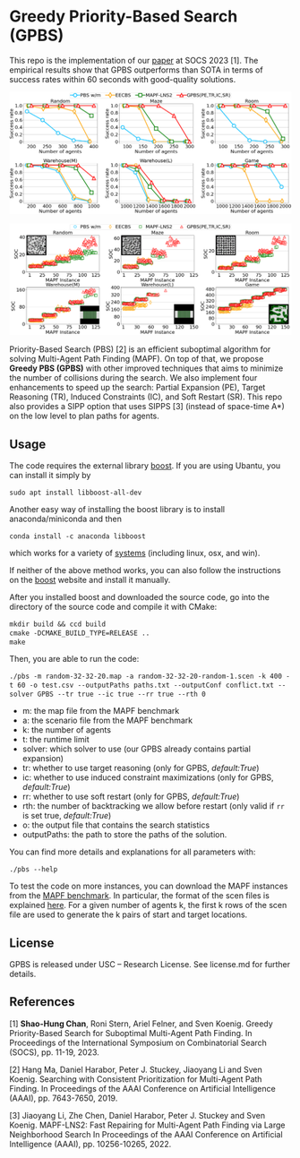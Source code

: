 # Greedy Priority-Based Search (GPBS)
This repo is the implementation of our [paper](https://ojs.aaai.org/index.php/SOCS/article/view/27278) at SOCS 2023 [1].
The empirical results show that GPBS outperforms than SOTA in terms of success rates within 60 seconds with good-quality solutions.

![succ](images/succ_sota.png)

![soc](images/soc_sota.png)

Priority-Based Search (PBS) [2] is an efficient suboptimal algorithm for solving Multi-Agent Path Finding (MAPF).
On top of that, we propose **Greedy PBS (GPBS)** with other improved techniques that aims to minimize the number of collisions during the search. We also implement four enhancements to speed up the search: Partial Expansion (PE), Target Reasoning (TR), Induced Constraints (IC), and Soft Restart (SR).
This repo also provides a SIPP option that uses SIPPS [3] (instead of space-time A*) on the low level to plan paths for agents.

## Usage
The code requires the external library [boost](https://www.boost.org/).
If you are using Ubantu, you can install it simply by
```shell script
sudo apt install libboost-all-dev
``` 
Another easy way of installing the boost library is to install anaconda/miniconda and then
```shell script
conda install -c anaconda libboost
```
which works for a variety of [systems](https://anaconda.org/anaconda/libboost)
(including linux, osx, and win).

If neither of the above method works, you can also follow the instructions
on the [boost](https://www.boost.org/) website and install it manually.


After you installed boost and downloaded the source code, go into the directory of the source code and compile it with CMake:
```shell script
mkdir build && ccd build
cmake -DCMAKE_BUILD_TYPE=RELEASE ..
make
```

Then, you are able to run the code:
```shell script
./pbs -m random-32-32-20.map -a random-32-32-20-random-1.scen -k 400 -t 60 -o test.csv --outputPaths paths.txt --outputConf conflict.txt --solver GPBS --tr true --ic true --rr true --rth 0
```

- m: the map file from the MAPF benchmark
- a: the scenario file from the MAPF benchmark
- k: the number of agents
- t: the runtime limit
- solver: which solver to use (our GPBS already contains partial expansion)
- tr: whether to use target reasoning (only for GPBS, *default:True*)
- ic: whether to use induced constraint maximizations (only for GPBS, *default:True*)
- rr: whether to use soft restart (only for GPBS, *default:True*)
- rth: the number of backtracking we allow before restart (only valid if `rr` is set true, *default:True*)
- o: the output file that contains the search statistics
- outputPaths: the path to store the paths of the solution.

You can find more details and explanations for all parameters with:
```shell script
./pbs --help
```

To test the code on more instances,
you can download the MAPF instances from the [MAPF benchmark](https://movingai.com/benchmarks/mapf/index.html).
In particular, the format of the scen files is explained [here](https://movingai.com/benchmarks/formats.html).
For a given number of agents k, the first k rows of the scen file are used to generate the k pairs of start and target locations.

## License
GPBS is released under USC – Research License. See license.md for further details.
 
## References
[1] **Shao-Hung Chan**, Roni Stern, Ariel Felner, and Sven Koenig.
Greedy Priority-Based Search for Suboptimal Multi-Agent Path Finding.
In Proceedings of the International Symposium on Combinatorial Search (SOCS), pp. 11-19, 2023.

[2] Hang Ma, Daniel Harabor, Peter J. Stuckey, Jiaoyang Li and Sven Koenig. 
Searching with Consistent Prioritization for Multi-Agent Path Finding. 
In Proceedings of the AAAI Conference on Artificial Intelligence (AAAI), pp. 7643-7650, 2019.

[3] Jiaoyang Li, Zhe Chen, Daniel Harabor, Peter J. Stuckey and Sven Koenig.
MAPF-LNS2: Fast Repairing for Multi-Agent Path Finding via Large Neighborhood Search
In Proceedings of the AAAI Conference on Artificial Intelligence (AAAI), pp. 10256-10265, 2022.
